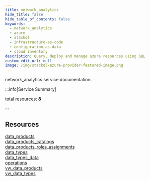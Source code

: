 ```yaml
---
title: network_analytics
hide_title: false
hide_table_of_contents: false
keywords:
  - network_analytics
  - azure
  - stackql
  - infrastructure-as-code
  - configuration-as-data
  - cloud inventory
description: Query, deploy and manage azure resources using SQL
custom_edit_url: null
image: /img/stackql-azure-provider-featured-image.png
---
```


network_analytics service documentation.

:::info[Service Summary]

total resources: __8__  

:::

## Resources
<div class="row">
<div class="providerDocColumn">
<a href="/services/network_analytics/data_products/">data_products</a><br />
<a href="/services/network_analytics/data_products_catalogs/">data_products_catalogs</a><br />
<a href="/services/network_analytics/data_products_roles_assignments/">data_products_roles_assignments</a><br />
<a href="/services/network_analytics/data_types/">data_types</a>
</div>
<div class="providerDocColumn">
<a href="/services/network_analytics/data_types_data/">data_types_data</a><br />
<a href="/services/network_analytics/operations/">operations</a><br />
<a href="/services/network_analytics/vw_data_products/">vw_data_products</a><br />
<a href="/services/network_analytics/vw_data_types/">vw_data_types</a>
</div>
</div>